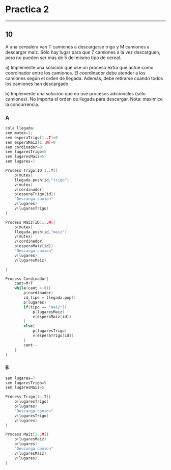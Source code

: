# Practica 2

---
## 10
A una cerealera van T camiones a descargarse trigo y M camiones a descargar maíz. Sólo hay lugar para que 7 camiones a la vez descarguen, pero no pueden ser más de 5 del mismo tipo de cereal.

a) Implemente una solución que use un proceso extra que actúe como coordinador entre los camiones. El coordinador debe atender a los camiones según el orden de llegada. Además, debe retirarse cuando todos los camiones han descargado.

b) Implemente una solución que no use procesos adicionales (sólo camiones). No importa el orden de llegada para descargar. Nota: maximice la concurrencia.

### A 
```C
cola llegada;
sem mutex=1;
sem esperaTrigo[1..T]=0
sem esperaMaiz[1..M]=0
sem cordinador=0:
sem lugaresTrigo=5
sem lugaresMaiz=5
sem lugares=7

Process Trigo[ID:1..T]{
    p(mutex)
    llegada.push(id,"trigo")
    v(mutex)
    v(cordinador)
    p(esperaTrigo[id])
    "Descarga camion"
    v(lugares)
    v(lugaresTrigo)
}

Process Maiz[ID:1..M]{
    p(mutex)
    llegada.push(id,"maiz")
    v(mutex)
    v(cordinador)
    p(esperaMaiz[id])
    "Descarga camion"
    v(lugares)
    v(lugaresMaiz)

}

Process Cordinador{
    cant=M+T
    while(cant > 0){
        p(cordinador)
        id,tipo = llegada.pop()
        p(lugares)
        if(tipo == "maiz"){
            p(lugaresMaiz)
            v(esperaMaiz[id])
        }
        else{
            p(lugaresTrigo)
            v(esperaTrigo[id])
        }
        cant--
    }
}
```
### B
```C
sem lugares=7
sem lugaresTrigo=5
sem lugaresMaiz=5

Process Trigo[1..T]{
    p(lugaresTrigo)
    p(lugares)
    "Descarga camion"
    v(lugaresTrigo)
    v(lugares)
}

Process Maiz[1..M]{
    p(lugaresMaiz)
    p(lugares)
    "Descarga camion"
    v(lugaresMaiz)
    v(lugares)
}
```